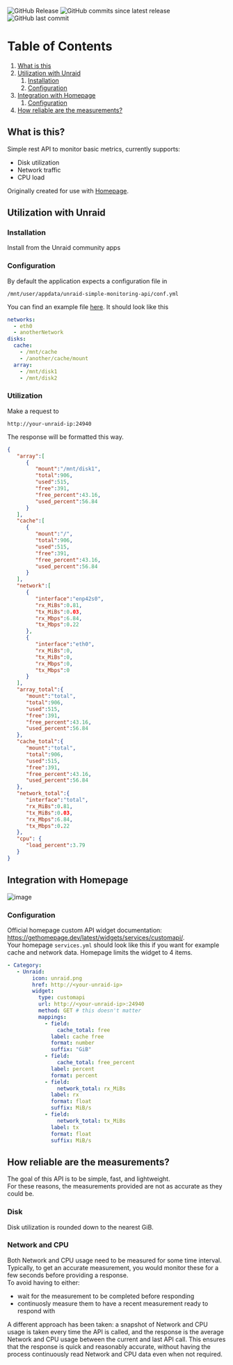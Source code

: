 ![GitHub Release](https://img.shields.io/github/v/release/nebn/unraid-simple-monitoring-api?display_name=tag&style=for-the-badge)
![GitHub commits since latest release](https://img.shields.io/github/commits-since/nebn/unraid-simple-monitoring-api/latest?style=for-the-badge)
![GitHub last commit](https://img.shields.io/github/last-commit/nebn/unraid-simple-monitoring-api?style=for-the-badge)

# Table of Contents
1. [What is this](#what)
2. [Utilization with Unraid](#unraid)
   1. [Installation](#unraid-install)
   2. [Configuration](#unraid-conf)
3. [Integration with Homepage](#homepage)
   1. [Configuration](#homepage-conf)
4. [How reliable are the measurements?](#caveat)

## What is this? <a id="what"></a> 
Simple rest API to monitor basic metrics, currently supports:
- Disk utilization
- Network traffic
- CPU load

Originally created for use with [Homepage](https://gethomepage.dev/latest/widgets/services/customapi/).

## Utilization with Unraid <a id="unraid"></a> 
### Installation <a id="unraid-install"></a>
Install from the Unraid community apps

### Configuration <a id="unraid-conf"></a>
By default the application expects a configuration file in 
```
/mnt/user/appdata/unraid-simple-monitoring-api/conf.yml
```

You can find an example file [here](https://github.com/NebN/unraid-simple-monitoring-api/blob/master/conf/conf.yml). It should look like this

```yaml
networks:
  - eth0
  - anotherNetwork
disks:
  cache:
    - /mnt/cache
    - /another/cache/mount
  array:
    - /mnt/disk1
    - /mnt/disk2
```

### Utilization <a id="unraid-use"></a>
Make a request to 
```
http://your-unraid-ip:24940
```

The response will be formatted this way.

```json
{
   "array":[
      {
         "mount":"/mnt/disk1",
         "total":906,
         "used":515,
         "free":391,
         "free_percent":43.16,
         "used_percent":56.84
      }
   ],
   "cache":[
      {
         "mount":"/",
         "total":906,
         "used":515,
         "free":391,
         "free_percent":43.16,
         "used_percent":56.84
      }
   ],
   "network":[
      {
         "interface":"enp42s0",
         "rx_MiBs":0.81,
         "tx_MiBs":0.03,
         "rx_Mbps":6.84,
         "tx_Mbps":0.22
      },
      {
         "interface":"eth0",
         "rx_MiBs":0,
         "tx_MiBs":0,
         "rx_Mbps":0,
         "tx_Mbps":0
      }
   ],
   "array_total":{
      "mount":"total",
      "total":906,
      "used":515,
      "free":391,
      "free_percent":43.16,
      "used_percent":56.84
   },
   "cache_total":{
      "mount":"total",
      "total":906,
      "used":515,
      "free":391,
      "free_percent":43.16,
      "used_percent":56.84
   },
   "network_total":{
      "interface":"total",
      "rx_MiBs":0.81,
      "tx_MiBs":0.03,
      "rx_Mbps":6.84,
      "tx_Mbps":0.22
   },
   "cpu": {
      "load_percent":3.79
   }
}
```

## Integration with Homepage <a id="homepage"></a> 
![image](https://github.com/NebN/unraid-simple-monitoring-api/assets/57036949/0175ffbd-fe84-494c-a29f-264f09aae6f3)
### Configuration <a id="homepage-conf"></a>
Official homepage custom API widget documentation: https://gethomepage.dev/latest/widgets/services/customapi/.  
Your homepage `services.yml` should look like this if you want for example cache and network data. Homepage limits the widget to 4 items.

```yml
- Category:
   - Unraid:
        icon: unraid.png
        href: http://<your-unraid-ip>
        widget:
          type: customapi
          url: http://<your-unraid-ip>:24940
          method: GET # this doesn't matter
          mappings:
            - field:
                cache_total: free
              label: cache free
              format: number
              suffix: "GiB"
            - field:
                cache_total: free_percent
              label: percent
              format: percent
            - field:
                network_total: rx_MiBs
              label: rx
              format: float
              suffix: MiB/s
            - field:
                network_total: tx_MiBs
              label: tx
              format: float
              suffix: MiB/s
```

## How reliable are the measurements? <a id="caveat"></a>
The goal of this API is to be simple, fast, and lightweight.  
For these reasons, the measurements provided are not as accurate as they could be.

### Disk
Disk utilization is rounded down to the nearest GiB.

### Network and CPU
Both Network and CPU usage need to be measured for some time interval. Typically, to get an accurate measurement, you would monitor these for a few seconds before providing a response.  
To avoid having to either:
- wait for the measurement to be completed before responding
- continuosly measure them to have a recent measurement ready to respond with

A different approach has been taken: a snapshot of Network and CPU usage is taken every time the API is called, and the response is the average Network and CPU usage between the current and last API call.
This ensures that the response is quick and reasonably accurate, without having the process continuously read Network and CPU data even when not required.

